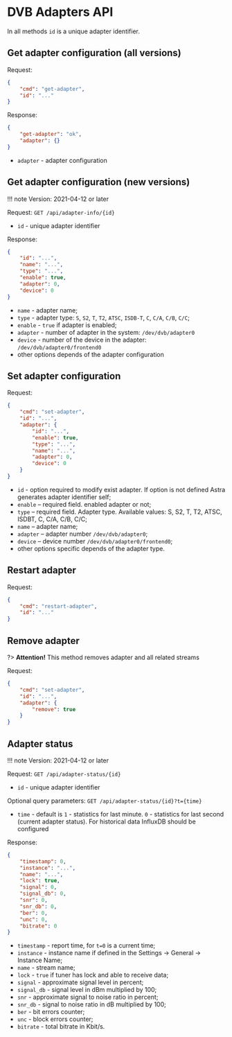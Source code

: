 # DVB Adapters API

In all methods `id` is a unique adapter identifier.

## Get adapter configuration (all versions)

Request:

```json
{
    "cmd": "get-adapter",
    "id": "..."
}
```

Response:

```json
{
    "get-adapter": "ok",
    "adapter": {}
}
```

- `adapter` - adapter configuration

## Get adapter configuration (new versions)

!!! note
    Version: 2021-04-12 or later

Request: `GET /api/adapter-info/{id}`

- `id` - unique adapter identifier

Response:

```json
{
    "id": "...",
    "name": "...",
    "type": "...",
    "enable": true,
    "adapter": 0,
    "device": 0
}
```

- `name` - adapter name;
- `type` - adapter type: `S`, `S2`, `T`, `T2`, `ATSC`, `ISDB-T`, `C`, `C/A`, `C/B`, `C/C`;
- `enable` - `true` if adapter is enabled;
- `adapter` - number of adapter in the system: `/dev/dvb/adapter0`
- `device` - number of the device in the adapter: `/dev/dvb/adapter0/frontend0`
- other options depends of the adapter configuration

## Set adapter configuration

Request:

```json
{
    "cmd": "set-adapter",
    "id": "...",
    "adapter": {
        "id": "...",
        "enable": true,
        "type": "...",
        "name": "...",
        "adapter": 0,
        "device": 0
    }
}
```

- `id` - option required to modify exist adapter. If option is not defined Astra generates adapter identifier self;
- `enable` – required field. enabled adapter or not;
- `type` – required field. Adapter type. Available values: S, S2, T, T2, ATSC, ISDBT, C, C/A, C/B, C/C;
- `name` – adapter name;
- `adapter` – adapter number `/dev/dvb/adapter0`;
- `device` – device number `/dev/dvb/adapter0/frontend0`;
- other options specific depends of the adapter type.

## Restart adapter

Request:

```json
{
    "cmd": "restart-adapter",
    "id": "..."
}
```

## Remove adapter

?> **Attention!** This method removes adapter and all related streams

Request:

```json
{
    "cmd": "set-adapter",
    "id": "...",
    "adapter": {
        "remove": true
    }
}
```

## Adapter status

!!! note
    Version: 2021-04-12 or later

Request: `GET /api/adapter-status/{id}`

- `id` - unique adapter identifier

Optional query parameters: `GET /api/adapter-status/{id}?t={time}`

- `time` - default is `1` - statistics for last minute.
    `0` - statistics for last second (current adapter status).
    For historical data InfluxDB should be configured

Response:

```json
{
    "timestamp": 0,
    "instance": "...",
    "name": "...",
    "lock": true,
    "signal": 0,
    "signal_db": 0,
    "snr": 0,
    "snr_db": 0,
    "ber": 0,
    "unc": 0,
    "bitrate": 0
}
```

- `timestamp` - report time, for `t=0` is a current time;
- `instance` - instance name if defined in the Settings -> General -> Instance Name;
- `name` - stream name;
- `lock` - `true` if tuner has lock and able to receive data;
- `signal` - approximate signal level in percent;
- `signal_db` - signal level in dBm multiplied by 100;
- `snr` - approximate signal to noise ratio in percent;
- `snr_db` - signal to noise ratio in dB multiplied by 100;
- `ber` - bit errors counter;
- `unc` - block errors counter;
- `bitrate` - total bitrate in Kbit/s.
